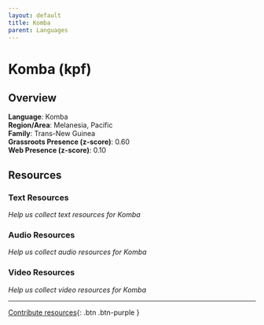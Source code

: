 ```yaml
---
layout: default
title: Komba
parent: Languages
---
```


# Komba (kpf)

## Overview

**Language**: Komba  
**Region/Area**: Melanesia, Pacific  
**Family**: Trans-New Guinea  
**Grassroots Presence (z-score)**: 0.60  
**Web Presence (z-score)**: 0.10  

## Resources

### Text Resources
*Help us collect text resources for Komba*

### Audio Resources
*Help us collect audio resources for Komba*

### Video Resources
*Help us collect video resources for Komba*

---

[Contribute resources](https://forms.office.com/e/1SfLJx3u1r){: .btn .btn-purple }
